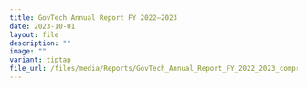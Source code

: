```yaml
---
title: GovTech Annual Report FY 2022–2023
date: 2023-10-01
layout: file
description: ""
image: ""
variant: tiptap
file_url: /files/media/Reports/GovTech_Annual_Report_FY_2022_2023_compressed.pdf
---
```


